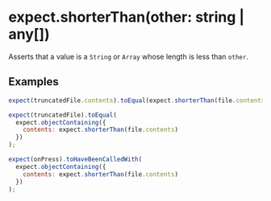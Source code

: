 # expect.shorterThan(other: string | any[])

Asserts that a value is a `String` or `Array` whose length is less than `other`.

## Examples

```js
expect(truncatedFile.contents).toEqual(expect.shorterThan(file.contents));
```

```js
expect(truncatedFile).toEqual(
  expect.objectContaining({
    contents: expect.shorterThan(file.contents)
  })
);
```

```js
expect(onPress).toHaveBeenCalledWith(
  expect.objectContaining({
    contents: expect.shorterThan(file.contents)
  })
);
```
